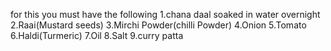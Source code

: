 for this you must have the following
1.chana daal soaked in water overnight
2.Raai(Mustard seeds)
3.Mirchi Powder(chilli Powder)
4.Onion
5.Tomato
6.Haldi(Turmeric)
7.Oil
8.Salt
9.curry patta 